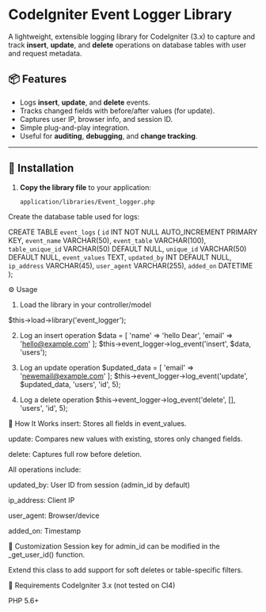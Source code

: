 # CodeIgniter Event Logger Library

A lightweight, extensible logging library for CodeIgniter (3.x) to capture and track **insert**, **update**, and **delete** operations on database tables with user and request metadata.

## 📦 Features

- Logs **insert**, **update**, and **delete** events.
- Tracks changed fields with before/after values (for update).
- Captures user IP, browser info, and session ID.
- Simple plug-and-play integration.
- Useful for **auditing**, **debugging**, and **change tracking**.

---

## 📁 Installation

1. **Copy the library file** to your application:
   ```bash
   application/libraries/Event_logger.php


Create the database table used for logs:

CREATE TABLE `event_logs` (
  `id` INT NOT NULL AUTO_INCREMENT PRIMARY KEY,
  `event_name` VARCHAR(50),
  `event_table` VARCHAR(100),
  `table_unique_id` VARCHAR(50) DEFAULT NULL,
  `unique_id` VARCHAR(50) DEFAULT NULL,
  `event_values` TEXT,
  `updated_by` INT DEFAULT NULL,
  `ip_address` VARCHAR(45),
  `user_agent` VARCHAR(255),
  `added_on` DATETIME
);

⚙️ Usage
1. Load the library in your controller/model

$this->load->library('event_logger');

2. Log an insert operation
$data = [
  'name' => 'hello Dear',
  'email' => 'hello@example.com'
];
$this->event_logger->log_event('insert', $data, 'users');

3. Log an update operation
$updated_data = [
  'email' => 'newemail@example.com'
];
$this->event_logger->log_event('update', $updated_data, 'users', 'id', 5);

4. Log a delete operation
$this->event_logger->log_event('delete', [], 'users', 'id', 5);


🧠 How It Works
insert: Stores all fields in event_values.

update: Compares new values with existing, stores only changed fields.

delete: Captures full row before deletion.

All operations include:

updated_by: User ID from session (admin_id by default)

ip_address: Client IP

user_agent: Browser/device

added_on: Timestamp

🔧 Customization
Session key for admin_id can be modified in the _get_user_id() function.

Extend this class to add support for soft deletes or table-specific filters.

📌 Requirements
CodeIgniter 3.x (not tested on CI4)

PHP 5.6+




